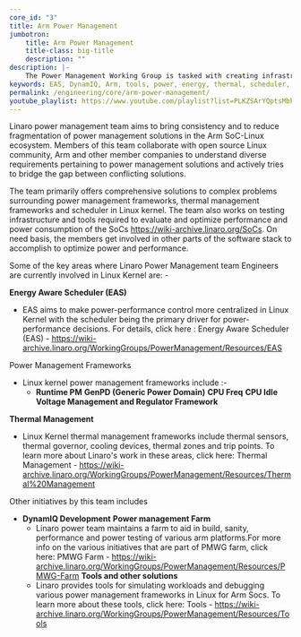 ```yaml
---
core_id: "3"
title: Arm Power Management
jumbotron:
    title: Arm Power Management
    title-class: big-title
    description: ""
description: |-
    The Power Management Working Group is tasked with creating infrastructure, guidelines and tools to enable superior power management on multiple Arm SoCs.
keywords: EAS, DynamIQ, Arm, tools, power, energy, thermal, scheduler, big.LITTLE
permalink: /engineering/core/arm-power-management/
youtube_playlist: https://www.youtube.com/playlist?list=PLKZSArYQptsMbk293t64TnZmxzLp-bRib
---
```

Linaro power management team aims to bring consistency and to reduce fragmentation of power management solutions in the Arm SoC-Linux ecosystem. Members of this team collaborate with open source Linux community, Arm and other member companies to understand diverse requirements pertaining to power management solutions and actively tries to bridge the gap between conflicting solutions.

The team primarily offers comprehensive solutions to complex problems surrounding power management frameworks, thermal management frameworks and scheduler in Linux kernel. The team also works on testing infrastructure and tools required to evaluate and optimize performance and power consumption of the SoCs https://wiki-archive.linaro.org/SoCs. On need basis, the members get involved in other parts of the software stack to accomplish to optimize power and performance.

Some of the key areas where Linaro Power Management team Engineers are currently involved in Linux Kernel are: -

**Energy Aware Scheduler (EAS)**

- EAS aims to make power-performance control more centralized in Linux Kernel with the scheduler being the primary driver for power-performance decisions. For details, click here : Energy Aware Scheduler (EAS) - https://wiki-archive.linaro.org/WorkingGroups/PowerManagement/Resources/EAS

Power Management Frameworks

- Linux kernel power management frameworks include :-
    - **Runtime PM** **GenPD (Generic Power Domain)** **CPU Freq** **CPU Idle** **Voltage Management and Regulator Framework**

**Thermal Management**

- Linux Kernel thermal management frameworks include thermal sensors, thermal governor, cooling devices, thermal zones and trip points. To learn more about Linaro's work in these areas, click here: Thermal Management - https://wiki-archive.linaro.org/WorkingGroups/PowerManagement/Resources/Thermal%20Management

Other initiatives by this team includes

- **DynamIQ Development** **Power management Farm**
    - Linaro power team maintains a farm to aid in build, sanity, performance and power testing of various arm platforms.For more info on the various initiatives that are part of PMWG farm, click here: PMWG Farm - https://wiki-archive.linaro.org/WorkingGroups/PowerManagement/Resources/PMWG-Farm
**Tools and other solutions**
    - Linaro provides tools for simulating workloads and debugging various power management frameworks in Linux for Arm Socs. To learn more about these tools, click here: Tools - https://wiki-archive.linaro.org/WorkingGroups/PowerManagement/Resources/Tools

